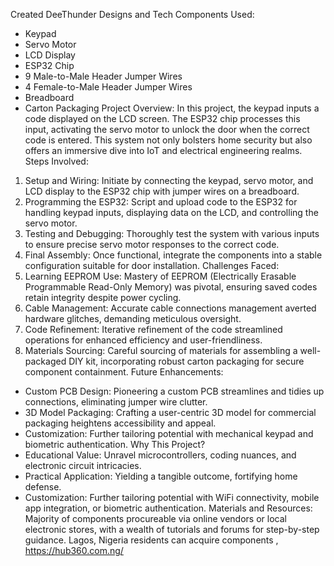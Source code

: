 Created DeeThunder Designs and Tech 
Components Used:
- Keypad
- Servo Motor
- LCD Display
- ESP32 Chip
- 9 Male-to-Male Header Jumper Wires
- 4 Female-to-Male Header Jumper Wires
- Breadboard
- Carton Packaging
Project Overview:
In this project, the keypad inputs a code displayed on the LCD screen. The ESP32 chip processes this input, activating the servo motor to unlock the door when the correct code is entered. This system not only bolsters home security but also offers an immersive dive into IoT and electrical engineering realms.
Steps Involved:
1. Setup and Wiring: Initiate by connecting the keypad, servo motor, and LCD display to the ESP32 chip with jumper wires on a breadboard.
2. Programming the ESP32: Script and upload code to the ESP32 for handling keypad inputs, displaying data on the LCD, and controlling the servo motor.
3. Testing and Debugging: Thoroughly test the system with various inputs to ensure precise servo motor responses to the correct code.
4. Final Assembly: Once functional, integrate the components into a stable configuration suitable for door installation.
Challenges Faced:
1. Learning EEPROM Use: Mastery of EEPROM (Electrically Erasable Programmable Read-Only Memory) was pivotal, ensuring saved codes retain integrity despite power cycling.
2. Cable Management: Accurate cable connections management averted hardware glitches, demanding meticulous oversight.
3. Code Refinement: Iterative refinement of the code streamlined operations for enhanced efficiency and user-friendliness.
4. Materials Sourcing: Careful sourcing of materials for assembling a well-packaged DIY kit, incorporating robust carton packaging for secure component containment.
Future Enhancements:
- Custom PCB Design: Pioneering a custom PCB streamlines and tidies up connections, eliminating jumper wire clutter.
- 3D Model Packaging: Crafting a user-centric 3D model for commercial packaging heightens accessibility and appeal.
- Customization: Further tailoring potential with mechanical keypad and biometric authentication.
Why This Project?
- Educational Value: Unravel microcontrollers, coding nuances, and electronic circuit intricacies.
- Practical Application: Yielding a tangible outcome, fortifying home defense.
- Customization: Further tailoring potential with WiFi connectivity, mobile app integration, or biometric authentication.
Materials and Resources: 
Majority of components procureable via online vendors or local electronic stores, with a wealth of tutorials and forums for step-by-step guidance. Lagos, Nigeria residents can acquire components , https://hub360.com.ng/
